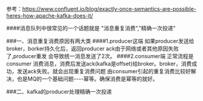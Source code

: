 参考：https://www.confluent.io/blog/exactly-once-semantics-are-possible-heres-how-apache-kafka-does-it/

####消息队列中很常见的一个话题就是 "消息重复消费","精确一次投递"

###一、消息重复消费原因有两大类
####1.producer这端
如果producer发送给broker，borker持久化后，返回producer ack由于网络或者其他原因失败了,producer重发
会导致统一消息发送了2次。
####2.consumer端
正常流程是consumer 消费消息，消费后发送ack(kafka是offset)给broker。broker，消费成功，发送ack失败。就会出现重复消费问题
由consumer引起的重复消费比较好解决，也是MQ的一个基础问题----幂等。确保消费是幂等的就好。

###二、kafka的producer处理精确一次投递


